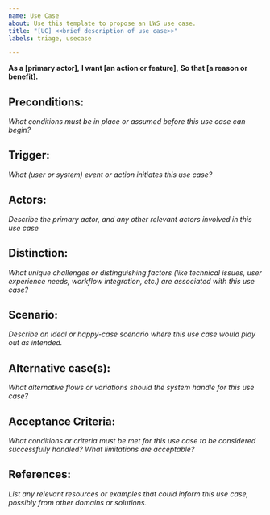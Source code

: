 ```yaml
---
name: Use Case
about: Use this template to propose an LWS use case.
title: "[UC] <<brief description of use case>>"
labels: triage, usecase

---
```


**As a [primary actor],**
**I want [an action or feature],**
**So that [a reason or benefit].**

## Preconditions:

*What conditions must be in place or assumed before this use case can begin?*

## Trigger:

*What (user or system) event or action initiates this use case?*

## Actors:

*Describe the primary actor, and any other relevant actors involved in this use case*

## Distinction:

*What unique challenges or distinguishing factors (like technical issues, user experience needs, workflow integration, etc.) are associated with this use case?*

## Scenario:

*Describe an ideal or happy-case scenario where this use case would play out as intended.*

## Alternative case(s):

*What alternative flows or variations should the system handle for this use case?*

## Acceptance Criteria:

*What conditions or criteria must be met for this use case to be considered successfully handled? What limitations are acceptable?*

## References:

*List any relevant resources or examples that could inform this use case, possibly from other domains or solutions.*
